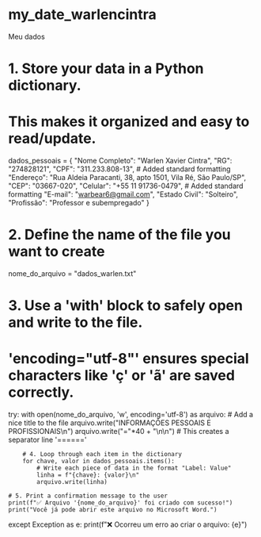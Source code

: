 # my_date_warlencintra
Meu dados
# 1. Store your data in a Python dictionary.
# This makes it organized and easy to read/update.
dados_pessoais = {
    "Nome Completo": "Warlen Xavier Cintra",
    "RG": "274828121",
    "CPF": "311.233.808-13", # Added standard formatting
    "Endereço": "Rua Aldeia Paracanti, 38, apto 1501, Vila Ré, São Paulo/SP",
    "CEP": "03667-020",
    "Celular": "+55 11 91736-0479", # Added standard formatting
    "E-mail": "warbear6@gmail.com",
    "Estado Civil": "Solteiro",
    "Profissão": "Professor e subempregado"
}

# 2. Define the name of the file you want to create
nome_do_arquivo = "dados_warlen.txt"

# 3. Use a 'with' block to safely open and write to the file.
# 'encoding="utf-8"' ensures special characters like 'ç' or 'ã' are saved correctly.
try:
    with open(nome_do_arquivo, 'w', encoding='utf-8') as arquivo:
        # Add a nice title to the file
        arquivo.write("INFORMAÇÕES PESSOAIS E PROFISSIONAIS\n")
        arquivo.write("="*40 + "\n\n") # This creates a separator line '======'

        # 4. Loop through each item in the dictionary
        for chave, valor in dados_pessoais.items():
            # Write each piece of data in the format "Label: Value"
            linha = f"{chave}: {valor}\n"
            arquivo.write(linha)
    
    # 5. Print a confirmation message to the user
    print(f"✅ Arquivo '{nome_do_arquivo}' foi criado com sucesso!")
    print("Você já pode abrir este arquivo no Microsoft Word.")

except Exception as e:
    print(f"❌ Ocorreu um erro ao criar o arquivo: {e}")
